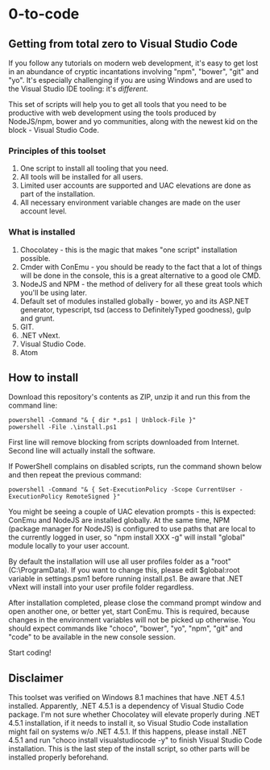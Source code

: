 # 0-to-code
## Getting from total zero to Visual Studio Code

If you follow any tutorials on modern web development, it's easy to get lost in an abundance of cryptic incantations involving "npm", "bower", "git" and "yo". It's especially challenging if you are using Windows and are used to the Visual Studio IDE tooling: it's *different*.

This set of scripts will help you to get all tools that you need to be productive with web development using the tools produced by NodeJS/npm, bower and yo communities, along with the newest kid on the block - Visual Studio Code.

### Principles of this toolset

1. One script to install all tooling that you need.
2. All tools will be installed for all users.
3. Limited user accounts are supported and UAC elevations are done as part of the installation.
4. All necessary environment variable changes are made on the user account level.

### What is installed

1. Chocolatey - this is the magic that makes "one script" installation possible.
2. Cmder with ConEmu - you should be ready to the fact that a lot of things will be done in the console, this is a great alternative to a good ole CMD.
3. NodeJS and NPM - the method of delivery for all these great tools which you'll be using later.
4. Default set of modules installed globally - bower, yo and its ASP.NET generator, typescript, tsd (access to DefinitelyTyped goodness), gulp and grunt.
5. GIT.
6. .NET vNext.
7. Visual Studio Code.
8. Atom

## How to install

Download this repository's contents as ZIP, unzip it and run this from the command line:

```
powershell -Command "& { dir *.ps1 | Unblock-File }"
powershell -File .\install.ps1
```

First line will remove blocking from scripts downloaded from Internet. Second line will actually install the software.

If PowerShell complains on disabled scripts, run the command shown below and then repeat the previous command:

```
powershell -Command "& { Set-ExecutionPolicy -Scope CurrentUser -ExecutionPolicy RemoteSigned }"
```

You might be seeing a couple of UAC elevation prompts - this is expected: ConEmu and NodeJS are installed globally. At the same time, NPM (package manager for NodeJS) is configured to use paths that are local to the currently logged in user, so "npm install XXX -g" will install "global" module locally to your user account.

By default the installation will use all user profiles folder as a "root" (C:\ProgramData). If you want to change this, please edit $global:root variable in settings.psm1 before running install.ps1. Be aware that .NET vNext will install into your user profile folder regardless.

After installation completed, please close the command prompt window and open another one, or better yet, start ConEmu. This is required, because changes in the environment variables will not be picked up otherwise. You should expect commands like "choco", "bower", "yo", "npm", "git" and "code" to be available in the new console session.

Start coding!

## Disclaimer

This toolset was verified on Windows 8.1 machines that have .NET 4.5.1 installed. Apparently, .NET 4.5.1 is a dependency of Visual Studio Code package. I'm not sure whether Chocolatey will elevate properly during .NET 4.5.1 installation, if it needs to install it, so Visual Studio Code installation might fail on systems w/o .NET 4.5.1. If this happens, please install .NET 4.5.1 and run "choco install visualstudiocode -y" to finish Visual Studio Code installation. This is the last step of the install script, so other parts will be installed properly beforehand.
